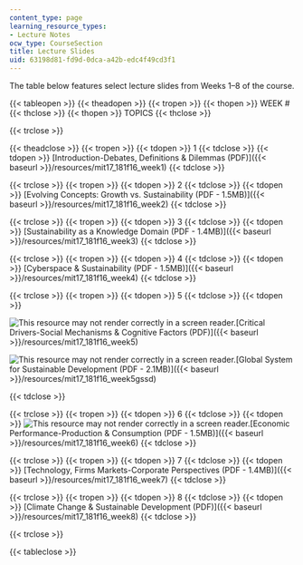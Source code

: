 ```yaml
---
content_type: page
learning_resource_types:
- Lecture Notes
ocw_type: CourseSection
title: Lecture Slides
uid: 63198d81-fd9d-0dca-a42b-edc4f49cd3f1
---
```


The table below features select lecture slides from Weeks 1–8 of the course.

{{< tableopen >}}
{{< theadopen >}}
{{< tropen >}}
{{< thopen >}}
WEEK #
{{< thclose >}}
{{< thopen >}}
TOPICS
{{< thclose >}}

{{< trclose >}}

{{< theadclose >}}
{{< tropen >}}
{{< tdopen >}}
1
{{< tdclose >}}
{{< tdopen >}}
[Introduction-Debates, Definitions & Dilemmas (PDF)]({{< baseurl >}}/resources/mit17_181f16_week1)
{{< tdclose >}}

{{< trclose >}}
{{< tropen >}}
{{< tdopen >}}
2
{{< tdclose >}}
{{< tdopen >}}
[Evolving Concepts: Growth vs. Sustainability (PDF - 1.5MB)]({{< baseurl >}}/resources/mit17_181f16_week2)
{{< tdclose >}}

{{< trclose >}}
{{< tropen >}}
{{< tdopen >}}
3
{{< tdclose >}}
{{< tdopen >}}
[Sustainability as a Knowledge Domain (PDF - 1.4MB)]({{< baseurl >}}/resources/mit17_181f16_week3)
{{< tdclose >}}

{{< trclose >}}
{{< tropen >}}
{{< tdopen >}}
4
{{< tdclose >}}
{{< tdopen >}}
[Cyberspace & Sustainability (PDF - 1.5MB)]({{< baseurl >}}/resources/mit17_181f16_week4)
{{< tdclose >}}

{{< trclose >}}
{{< tropen >}}
{{< tdopen >}}
5
{{< tdclose >}}
{{< tdopen >}}


![This resource may not render correctly in a screen reader.](/images/inacessible.gif)[Critical Drivers-Social Mechanisms & Cognitive Factors (PDF)]({{< baseurl >}}/resources/mit17_181f16_week5)

![This resource may not render correctly in a screen reader.](/images/inacessible.gif)[Global System for Sustainable Development (PDF - 2.1MB)]({{< baseurl >}}/resources/mit17_181f16_week5gssd)


{{< tdclose >}}

{{< trclose >}}
{{< tropen >}}
{{< tdopen >}}
6
{{< tdclose >}}
{{< tdopen >}}
![This resource may not render correctly in a screen reader.](/images/inacessible.gif)[Economic Performance-Production & Consumption (PDF - 1.5MB)]({{< baseurl >}}/resources/mit17_181f16_week6)
{{< tdclose >}}

{{< trclose >}}
{{< tropen >}}
{{< tdopen >}}
7
{{< tdclose >}}
{{< tdopen >}}
[Technology, Firms Markets-Corporate Perspectives (PDF - 1.4MB)]({{< baseurl >}}/resources/mit17_181f16_week7)
{{< tdclose >}}

{{< trclose >}}
{{< tropen >}}
{{< tdopen >}}
8
{{< tdclose >}}
{{< tdopen >}}
[Climate Change & Sustainable Development (PDF)]({{< baseurl >}}/resources/mit17_181f16_week8)
{{< tdclose >}}

{{< trclose >}}

{{< tableclose >}}
